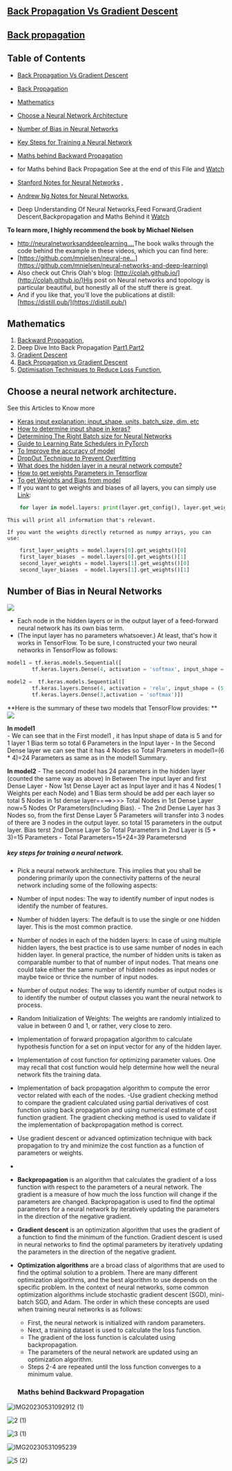 ## [Back Propagation Vs Gradient Descent](https://www.analyticsvidhya.com/blog/2023/01/gradient-descent-vs-backpropagation-whats-the-difference/#:~:text=To%20put%20it%20plainly%2C%20gradient,direction%20in%20the%20neural%20network.)
## [Back propagation](https://www.analyticsvidhya.com/blog/2022/01/introduction-to-the-neural-network-model-glossary-and-backpropagation/)


## Table of Contents
- [Back Propagation Vs Gradient Descent](#back-propagation-vs-gradient-descent)
- [Back Propagation](#back-propagation)
- [Mathematics](#mathematics)
- [Choose a Neural Network Architecture](#choose-a-neural-network-architecture)
- [Number of Bias in Neural Networks](#number-of-bias-in-neural-networks)
- [Key Steps for Training a Neural Network](#key-steps-for-training-a-neural-network)
- [Maths behind Backward Propagation](#maths-behind-backward-propagation)

  
- for Maths behind Back Propagation See at the end of this File and [Watch](https://www.youtube.com/watch?v=aircAruvnKk&list=PLZHQObOWTQDNU6R1_67000Dx_ZCJB-3pi) 
- [Stanford Notes for Neural Networks](https://cs.stanford.edu/people/eroberts/courses/soco/projects/neural-networks/Neuron/index.html) ,
- [Andrew Ng Notes for Neural Networks](https://github.com/ashishpatel26/Andrew-NG-Notes), 
- Deep Understanding Of Neural Networks,Feed Forward,Gradient Descent,Backpropagation and Maths Behind it [Watch](https://www.youtube.com/watch?v=aircAruvnKk&list=PLZHQObOWTQDNU6R1_67000Dx_ZCJB-3pi)

**To learn more, I highly recommend the book by Michael Nielsen**
- [http://neuralnetworksanddeeplearning....](http://neuralnetworksanddeeplearning.com/)The book walks through the code behind the example in these videos, which you can find here: 
- [https://github.com/mnielsen/neural-ne...](https://github.com/mnielsen/neural-networks-and-deep-learning)
- Also check out Chris Olah's blog: [http://colah.github.io/](http://colah.github.io/)His post on Neural networks and topology is particular beautiful, but honestly all of the stuff there is great.
- And if you like that, you'll love the publications at distill:[https://distill.pub/](https://distill.pub/)

## Mathematics

1. [Backward Propagation](https://stackoverflow.com/questions/9023404/how-does-a-back-propagation-training-algorithm-work),
2. Deep Dive Into Back Propagation [Part1](https://www.youtube.com/watch?v=Ilg3gGewQ5U&t=11s),[Part2](https://www.youtube.com/watch?v=tIeHLnjs5U8)
3. [Gradient Descent](https://www.analyticsvidhya.com/blog/2020/10/how-does-the-gradient-descent-algorithm-work-in-machine-learning/)
4. [ Back Propagation vs Gradient Descent](https://www.analyticsvidhya.com/blog/2023/01/gradient-descent-vs-backpropagation-whats-the-difference/)
5. [Optimisation Techniques to Reduce Loss Function](https://www.analyticsvidhya.com/blog/2021/10/a-comprehensive-guide-on-deep-learning-optimizers/),


##  Choose a neural network architecture.
See this Articles to Know more
-  [Keras input explanation: input_shape, units, batch_size, dim, etc](https://stackoverflow.com/questions/44747343/keras-input-explanation-input-shape-units-batch-size-dim-etc)  
-  [How to determine input shape in keras?](https://datascience.stackexchange.com/questions/53609/how-to-determine-input-shape-in-keras)
-  [Determining The Right Batch size for Neural Networks](https://medium.com/data-science-365/determining-the-right-batch-size-for-a-neural-network-to-get-better-and-faster-results-7a8662830f15)
-  [Guide to Learning Rate Schedulers in PyTorch](https://towardsdatascience.com/a-visual-guide-to-learning-rate-schedulers-in-pytorch-24bbb262c863)
-  [To Improve the accuracy of model](https://stackoverflow.com/questions/59278771/super-low-accuracy-for-neural-network-model)
-  [DropOut Technique to Prevent Overfitting](https://www.cs.toronto.edu/~hinton/absps/JMLRdropout.pdf)
-  [What does the hidden layer in a neural network compute?](https://stats.stackexchange.com/questions/63152/what-does-the-hidden-layer-in-a-neural-network-compute?rq=1)
-  [How to get weights Parameters in Tensorflow](https://www.gcptutorials.com/post/how-to-get-weights-of-layers-in-tensorflow)
-  [To get Weights and Bias from model](https://stackoverflow.com/questions/56855107/how-do-i-get-weights-and-biases-from-my-model)
-  If you want to get weights and biases of all layers, you can simply use [Link](https://stackoverflow.com/questions/43715047/how-do-i-get-the-weights-of-a-layer-in-keras?rq=3):
```python
	for layer in model.layers: print(layer.get_config(), layer.get_weights())
```
	This will print all information that's relevant.

	If you want the weights directly returned as numpy arrays, you can use:
```python
	first_layer_weights = model.layers[0].get_weights()[0]
	first_layer_biases  = model.layers[0].get_weights()[1]
	second_layer_weights = model.layers[1].get_weights()[0]
	second_layer_biases  = model.layers[1].get_weights()[1]
````
## Number of Bias in Neural Networks 

![](https://miro.medium.com/v2/resize:fit:640/0*rVZEEOvKGHsbxIFw.)

- Each node in the hidden layers or in the output layer of a feed-forward neural network has its own bias term.
-  (The input layer has no parameters whatsoever.) At least, that's how it works in TensorFlow. To be sure, I constructed your two neural networks in TensorFlow as follows:
```Python
model1 = tf.keras.models.Sequential([
        tf.keras.layers.Dense(4, activation = 'softmax', input_shape = (5,))])

model2 =  tf.keras.models.Sequential([
        tf.keras.layers.Dense(4, activation = 'relu', input_shape = (5,)),
        tf.keras.layers.Dense(3,activation = 'softmax')])
```
**Here is the summary of these two models that TensorFlow provides:
**
![](https://i.stack.imgur.com/KpqkC.png)

**In model1**	
	- We can see that in the First model1 , it has Input shape of data is 5 and for 1 layer 1 Bias term so total  6  Parameters in the Input layer 
	- In the Second Dense layer we can see that it has 4 Nodes so  Total Prameters in model1=(6 * 4)=24 Parameters as same as in the model1 Summary.
	
**In model2**
	- The second model has 24 parameters in the hidden layer (counted the same way as above) In Between The input layer and first Dense Layer
	-  Now 1st Dense Layer act as Input layer and it has 4 Nodes( 1 Weights per each Node) and 1 Bias term should be add per each layer so total 5 Nodes in 	   1st dense layer====>>>> Total Nodes in 1st Dense Layer now=5 Nodes Or  Parameters(Including Bias).
	- The 2nd Dense Layer has 3 Nodes  so, from the first Dense Layer 5 Parameters will transfer into 3 nodes of there are 3 nodes in the output layer. so 		 total  15 parameters in the output layer. Bias terst 2nd Dense Layer So Total Parameters in 2nd Layer is (5 * 3)=15 Parameters
	- Total Parameters=15+24=39 Parametersnd 

##### key steps for training a neural network.

- Pick a neural network architecture. This implies that you shall be pondering primarily upon the connectivity patterns of the neural network including some of the following aspects:
- Number of input nodes: The way to identify number of input nodes is identify the number of features.
- Number of hidden layers: The default is to use the single or one hidden layer. This is the most common practice.
- Number of nodes in each of the hidden layers: In case of using multiple hidden layers, the best practice is to use same number of nodes in each hidden layer. In general practice, the number of hidden units is taken as comparable number to that of number of input nodes. That means one could take either the same number of hidden nodes as input nodes or maybe twice or thrice the number of input nodes.
- Number of output nodes: The way to identify number of output nodes is to identify the number of output classes you want the neural network to process.

- Random Initialization of Weights: The weights are randomly intialized to value in between 0 and 1, or rather, very close to zero.
- Implementation of forward propagation algorithm to calculate hypothesis function for a set on input vector for any of the hidden layer.
- Implementation of cost function for optimizing parameter values. One may recall that cost function would help determine how well the neural network fits the training data.
- Implementation of back propagation algorithm to compute the error vector related with each of the nodes.
-Use gradient checking method to compare the gradient calculated using partial derivatives of cost function using back propagation and using numerical estimate of cost function gradient. The gradient checking method is used to validate if the implementation of backpropagation method is correct.
- Use gradient descent or advanced optimization technique with back propagation to try and minimize the cost function as a function of parameters or weights.
- 
- **Backpropagation** is an algorithm that calculates the gradient of a loss function with respect to the parameters of a neural network. The gradient is a measure of how much the loss function will change if the parameters are changed. Backpropagation is used to find the optimal parameters for a neural network by iteratively updating the parameters in the direction of the negative gradient.
- **Gradient descent** is an optimization algorithm that uses the gradient of a function to find the minimum of the function. Gradient descent is used in neural networks to find the optimal parameters by iteratively updating the parameters in the direction of the negative gradient.
- **Optimization algorithms** are a broad class of algorithms that are used to find the optimal solution to a problem. There are many different optimization algorithms, and the best algorithm to use depends on the specific problem. In the context of neural networks, some common optimization algorithms include stochastic gradient descent (SGD), mini-batch SGD, and Adam.
The order in which these concepts are used when training neural networks is as follows:

	- First, the neural network is initialized with random parameters.
	- Next, a training dataset is used to calculate the loss function.
	- The gradient of the loss function is calculated using backpropagation.
	- The parameters of the neural network are updated using an optimization algorithm.
	- Steps 2-4 are repeated until the loss function converges to a minimum value.
  
  ###  Maths behind Backward Propagation 
  
![IMG20230531092912 (1)](https://github.com/chethanhn29/Personal-Collection-of-Resources-to-learn/assets/110838853/7a962fc1-f1ae-4454-a118-bbd11dc6b2f7)


![2 (1)](https://github.com/chethanhn29/Personal-Collection-of-Resources-to-learn/assets/110838853/7279d6a4-8c89-43bd-8c6a-bc9c4aff4156)

![3 (1)](https://github.com/chethanhn29/Personal-Collection-of-Resources-to-learn/assets/110838853/42f251ad-1d64-4a85-a403-3be6592f51ac)

![IMG20230531095239](https://github.com/chethanhn29/Personal-Collection-of-Resources-to-learn/assets/110838853/9c2a8f6f-76e6-4898-afe6-e41f5a1a08c6)


![5 (2)](https://github.com/chethanhn29/Personal-Collection-of-Resources-to-learn/assets/110838853/1ed747f6-e036-4930-a515-b206bef3e763)
